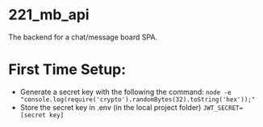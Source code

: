 # 221_mb_api
The backend for a chat/message board SPA.

# First Time Setup: 
- Generate a secret key with the following the command:
`node -e "console.log(require('crypto').randomBytes(32).toString('hex'));"` 
- Store the secret key in .env (in the local project folder)
`JWT_SECRET=[secret key]` 
